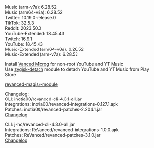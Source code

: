 Music (arm-v7a): 6.28.52  
Music (arm64-v8a): 6.28.52  
Twitter: 10.19.0-release.0  
TikTok: 32.5.3  
Reddit: 2023.50.0  
YouTube-Extended: 18.45.43  
Twitch: 16.9.1  
YouTube: 18.45.43  
Music-Extended (arm64-v8a): 6.28.52  
Music-Extended (arm-v7a): 6.28.52  

Install [Vanced Microg](https://github.com/TeamVanced/VancedMicroG/releases) for non-root YouTube and YT Music  
Use [zygisk-detach](https://github.com/j-hc/zygisk-detach) module to detach YouTube and YT Music from Play Store  

[revanced-magisk-module](https://github.com/j-hc/revanced-magisk-module)  

Changelog:  
CLI: inotia00/revanced-cli-4.3.1-all.jar  
Integrations: inotia00/revanced-integrations-0.127.1.apk  
Patches: inotia00/revanced-patches-2.204.1.jar  
[Changelog](https://github.com/inotia00/revanced-patches/releases/tag/v2.204.1)

CLI: j-hc/revanced-cli-4.3.0-all.jar  
Integrations: ReVanced/revanced-integrations-1.0.0.apk  
Patches: ReVanced/revanced-patches-3.1.0.jar  
[Changelog](https://github.com/ReVanced/revanced-patches/releases/tag/v3.1.0)  

